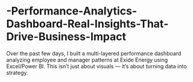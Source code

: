 # -Performance-Analytics-Dashboard-Real-Insights-That-Drive-Business-Impact
Over the past few days, I built a multi-layered performance dashboard analyzing employee and manager patterns at Exide Energy using Excel/Power BI. This isn’t just about visuals — it’s about turning data into strategy.
